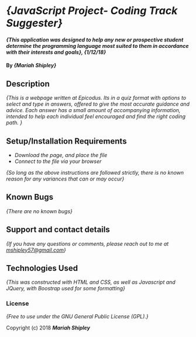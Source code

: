 # _{JavaScript Project- Coding Track Suggester}_

#### _{This application was designed to help any new or prospective student determine the programming language most suited to them in accordance with their interests and goals}, {1/12/18}_

#### By _**{Mariah Shipley}**_

## Description

_{This is a webpage written at Epicodus. Its in a quiz format with options to select and type in answers, offered to give the most accurate guidance and advice. Each answer has a small amount of accompanying information, intended to help each individual feel encouraged and find the right coding path. }_

## Setup/Installation Requirements

* _Download the page, and place the file_
* _Connect to the file via your browser_


_{So long as the above instructions are followed strictly, there is no known reason for any variances that can or may occur}_

## Known Bugs

_{There are no known bugs}_

## Support and contact details

_{If you have any questions or comments, please reach out to me at mshipley57@gmail.com}_

## Technologies Used

_{This was constructed with HTML and CSS, as well as Javascript and JQuery, with Boostrap used for some formatting}_

### License

*{Free to use under the GNU General Public License (GPL).}*

Copyright (c) 2018 **_Mariah Shipley_**
